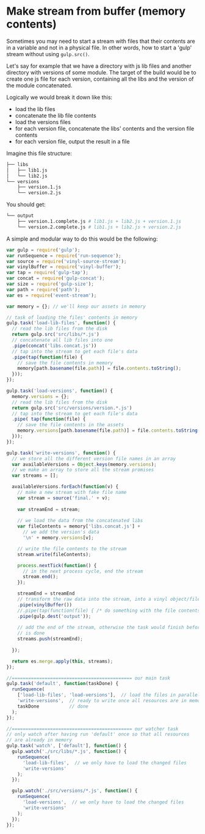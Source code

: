 # Make stream from buffer (memory contents)

Sometimes you may need to start a stream with files that their contents are in a variable and not in a physical file. In other words, how to start a 'gulp' stream without using `gulp.src()`.

Let's say for example that we have a directory with js lib files and another directory with versions of some module. The target of the build would be to create one js file for each version, containing all the libs and the version of the module concatenated.

Logically we would break it down like this:

* load the lib files
* concatenate the lib file contents
* load the versions files
* for each version file, concatenate the libs' contents and the version file contents
* for each version file, output the result in a file

Imagine this file structure:

```sh
├── libs
│   ├── lib1.js
│   └── lib2.js
└── versions
    ├── version.1.js
    └── version.2.js
```

You should get:

```sh
└── output
    ├── version.1.complete.js # lib1.js + lib2.js + version.1.js
    └── version.2.complete.js # lib1.js + lib2.js + version.2.js
```

A simple and modular way to do this would be the following:

```js
var gulp = require('gulp');
var runSequence = require('run-sequence');
var source = require('vinyl-source-stream');
var vinylBuffer = require('vinyl-buffer');
var tap = require('gulp-tap');
var concat = require('gulp-concat');
var size = require('gulp-size');
var path = require('path');
var es = require('event-stream');

var memory = {}; // we'll keep our assets in memory

// task of loading the files' contents in memory
gulp.task('load-lib-files', function() {
  // read the lib files from the disk
  return gulp.src('src/libs/*.js')
  // concatenate all lib files into one
  .pipe(concat('libs.concat.js'))
  // tap into the stream to get each file's data
  .pipe(tap(function(file) {
    // save the file contents in memory
    memory[path.basename(file.path)] = file.contents.toString();
  }));
});

gulp.task('load-versions', function() {
  memory.versions = {};
  // read the lib files from the disk
  return gulp.src('src/versions/version.*.js')
  // tap into the stream to get each file's data
  .pipe( tap(function(file) {
    // save the file contents in the assets
    memory.versions[path.basename(file.path)] = file.contents.toString();
  }));
});

gulp.task('write-versions', function() {
  // we store all the different version file names in an array
  var availableVersions = Object.keys(memory.versions);
  // we make an array to store all the stream promises
  var streams = [];

  availableVersions.forEach(function(v) {
    // make a new stream with fake file name
    var stream = source('final.' + v);
    
    var streamEnd = stream;
    
    // we load the data from the concatenated libs
    var fileContents = memory['libs.concat.js'] +
      // we add the version's data
      '\n' + memory.versions[v];

    // write the file contents to the stream
    stream.write(fileContents);

    process.nextTick(function() {
      // in the next process cycle, end the stream
      stream.end();
    });

    streamEnd = streamEnd
    // transform the raw data into the stream, into a vinyl object/file
    .pipe(vinylBuffer())
    //.pipe(tap(function(file) { /* do something with the file contents here */ }))
    .pipe(gulp.dest('output'));
    
    // add the end of the stream, otherwise the task would finish before all the processing
    // is done
    streams.push(streamEnd);
    
  });

  return es.merge.apply(this, streams);
});

//============================================ our main task
gulp.task('default', function(taskDone) {
  runSequence(
    ['load-lib-files', 'load-versions'],  // load the files in parallel
    'write-versions',  // ready to write once all resources are in memory
    taskDone           // done
  );
});

//============================================ our watcher task
// only watch after having run 'default' once so that all resources
// are already in memory
gulp.task('watch', ['default'], function() {
  gulp.watch('./src/libs/*.js', function() {
    runSequence(
      'load-lib-files',  // we only have to load the changed files
      'write-versions'
    );
  });

  gulp.watch('./src/versions/*.js', function() {
    runSequence(
      'load-versions',  // we only have to load the changed files
      'write-versions'
    );
  });
});
```
